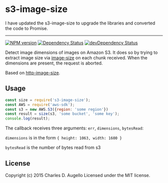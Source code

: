 # s3-image-size

I have updated the s3-image-size to upgrade the libraries and converted the code to Promise.

-----

[![NPM version](https://badge.fury.io/js/s3-image-size.svg)](http://badge.fury.io/js/s3-image-size)
[![Dependency Status](https://david-dm.org/chazmo03/s3-image-size.svg)](https://david-dm.org/chazmo03/s3-image-size)
[![devDependency Status](https://david-dm.org/chazmo03/s3-image-size/dev-status.svg)](https://david-dm.org/chazmo03/s3-image-size#info=devDependencies)

Detect image dimensions of images on Amazon S3.
It does so by trying to extract image size via [image-size](https://github.com/netroy/image-size)
on each chunk received. When the dimensions are present, the request is aborted.

Based on [http-image-size](https://www.npmjs.com/package/http-image-size).

## Usage
```js
const size = require('s3-image-size');
const AWS = require('aws-sdk');
const s3 = new AWS.S3({region: 'some region'})
const result = size(s3, 'some bucket', 'some key');
console.log(result);
```

The callback receives three arguments: `err`, `dimensions`, `bytesRead`:

`dimensions` is in the form `{ height: 1063, width: 1600 }`

`bytesRead` is the number of bytes read from s3

## License
Copyright (c) 2015 Charles D. Augello
Licensed under the MIT license.
